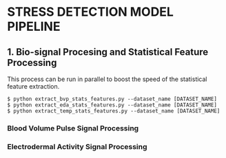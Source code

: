 # STRESS DETECTION MODEL PIPELINE

## 1. Bio-signal Procesing and Statistical Feature Processing
This process can be run in parallel to boost the speed of the statistical feature extraction.
```
$ python extract_bvp_stats_features.py --dataset_name [DATASET_NAME]
$ python extract_eda_stats_features.py --dataset_name [DATASET_NAME]
$ python extract_temp_stats_features.py --dataset_name [DATASET_NAME]
```
### Blood Volume Pulse Signal Processing
### Electrodermal Activity Signal Processing

